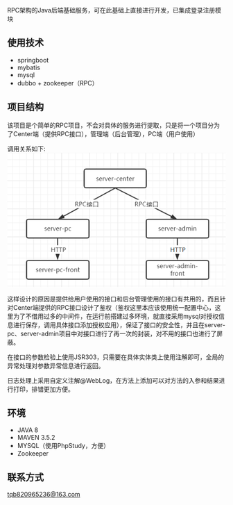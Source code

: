 RPC架构的Java后端基础服务，可在此基础上直接进行开发，已集成登录注册模块

## 使用技术
- springboot
- mybatis
- mysql
- dubbo + zookeeper（RPC）

## 项目结构
该项目是个简单的RPC项目，不会对具体的服务进行提取，只是将一个项目分为了Center端（提供RPC接口），管理端（后台管理），PC端（用户使用）

调用关系如下:
![](./images/1.png)

这样设计的原因是提供给用户使用的接口和后台管理使用的接口有共用的，而且针对Center端提供的RPC接口设计了鉴权（鉴权这里本应该使用统一配置中心，这里为了不借用过多的中间件，在运行前搭建过多环境，就直接采用mysql对授权信息进行保存，调用具体接口添加授权应用），保证了接口的安全性，并且在server-pc、server-admin项目中对接口进行了再一次的封装，对不用的接口也进行了屏蔽。

在接口的参数检验上使用JSR303，只需要在具体实体类上使用注解即可，全局的异常处理对参数异常信息进行返回。

日志处理上采用自定义注解@WebLog，在方法上添加可以对方法的入参和结果进行打印，排错更加方便。

## 环境
- JAVA 8
- MAVEN 3.5.2
- MYSQL（使用PhpStudy，方便）
- Zookeeper

## 联系方式
tqb820965236@163.com
